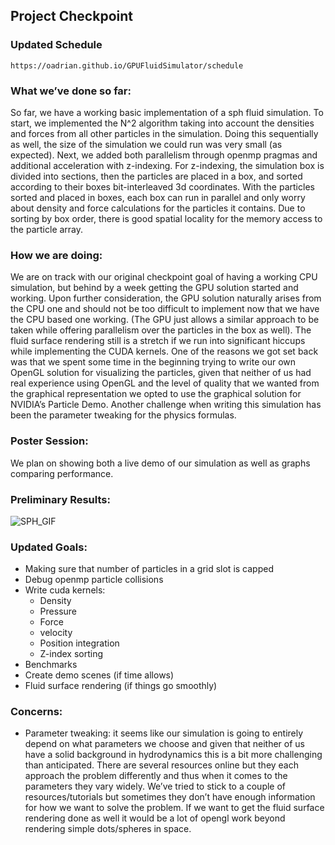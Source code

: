 ## Project Checkpoint

### Updated Schedule
	https://oadrian.github.io/GPUFluidSimulator/schedule

### What we’ve done so far:
So far, we have a working basic implementation of a sph fluid simulation.  To start, we implemented the N^2 algorithm taking into account the densities and forces from all other particles in the simulation.  Doing this sequentially as well, the size of the simulation we could run was very small (as expected).  Next, we added both parallelism through openmp pragmas  and additional acceleration with z-indexing.  For z-indexing, the simulation box is divided into sections, then the particles are placed in a box, and sorted according to their boxes  bit-interleaved 3d coordinates.  With the particles sorted and placed in boxes, each box can run in parallel and only worry about density and force calculations for the particles it contains.  Due to sorting by box order, there is good spatial locality for the memory access to the particle array.

### How we are doing:
We are on track with our original checkpoint goal of having a working CPU simulation, but behind by a week getting the GPU solution started and working.  Upon further consideration, the GPU solution naturally arises from the CPU one and should not be too difficult to implement now that we have the CPU based one working. (The GPU just allows a similar approach to be taken while offering parallelism over the particles in the box as well).  The fluid surface rendering still is a stretch if we run into significant hiccups while implementing the CUDA kernels. One of the reasons we got set back was that we spent some time in the beginning trying to write our own OpenGL solution for visualizing the particles, given that neither of us had real experience using OpenGL and the level of quality that we wanted from the graphical representation we opted to use the graphical solution for NVIDIA’s Particle Demo. Another challenge when writing this simulation has been the parameter tweaking for the physics formulas. 

### Poster Session:
We plan on showing both a live demo of our simulation as well as graphs comparing performance.

### Preliminary Results:
![SPH_GIF](/images/SPH.gif)

### Updated Goals:
* Making sure that number of particles in a grid slot is capped
* Debug openmp particle collisions
* Write cuda kernels: 
  * Density
  * Pressure
  * Force
  * velocity 
  * Position integration
  * Z-index sorting
* Benchmarks
* Create demo scenes (if time allows)
* Fluid surface rendering (if things go smoothly)

### Concerns:
* Parameter tweaking: it seems like our simulation is going to entirely depend on what parameters we choose and given that neither of us have a solid background in hydrodynamics this is a bit more challenging than anticipated. There are several resources online but they each approach the problem differently and thus when it comes to the parameters they vary widely. We’ve tried to stick to a couple of resources/tutorials but sometimes they don’t have enough information for how we want to solve the problem.  If we want to get the fluid surface rendering done as well it would be a lot of opengl work beyond rendering simple dots/spheres in space.
